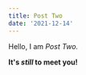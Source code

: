 ```yaml
---
title: Post Two
date: '2021-12-14'
---
```


Hello, I am _Post Two._

**It's *still* to meet you!**


